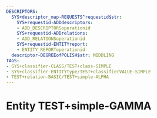 ```yaml
---
DESCRIPTORS:
  SYS+descriptor_map-REQUESTS^requestid$str:
    SYS+requestid-ADDdescriptors:
    - ADD_DESCRIPTORSoperationid
    SYS+requestid-ADDrelations:
    - ADD_RELATIONSoperationid
    SYS+requestid-ENTITYreport:
    - ENTITY_REPORToperationid
  descriptor-DEGREEofPOLISH$str: MIDDLING
TAGS:
- SYS+classifier-CLASS/TEST+class-SIMPLE
- SYS+classifier-ENTITYtype/TEST+classifierVALUE-SIMPLE
- TEST+relation-BASIC/TEST+simple-ALPHA
---
```

# Entity TEST+simple-GAMMA

